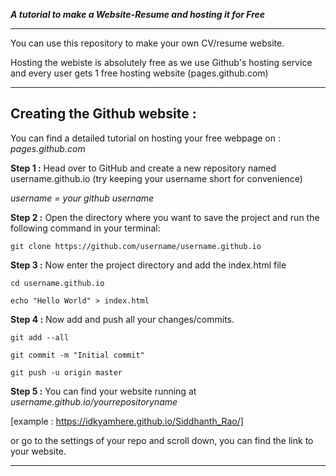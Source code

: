 ***A tutorial to make a Website-Resume and hosting it for Free***

___

You can use this repository to make your own CV/resume website.

Hosting the webiste is absolutely free as we use Github's hosting service and every user gets 1 free hosting website (pages.github.com)

___

 ## Creating the Github website : 

You can find a detailed tutorial on hosting your free webpage on : *pages.github.com*

**Step 1 :** 
Head over to GitHub and create a new repository named username.github.io (try keeping your username short for convenience)

_username = your github username_

**Step 2 :**
Open the directory where you want to save the project and run the following command in your terminal: 

```git clone https://github.com/username/username.github.io```

**Step 3 :**
Now enter the project directory and add the index.html file

```cd username.github.io```

```echo "Hello World" > index.html```

**Step 4 :**
Now add and push all your changes/commits.

```git add --all```

```git commit -m "Initial commit"```

```git push -u origin master```

**Step 5 :**
You can find your website running at _username.github.io/yourrepositoryname_

[example : https://idkyamhere.github.io/Siddhanth_Rao/]

or go to the settings of your repo and scroll down, you can find the link to your website.

___
